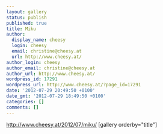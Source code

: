 ```yaml
---
layout: gallery
status: publish
published: true
title: Miku
author:
  display_name: cheesy
  login: cheesy
  email: christine@cheesy.at
  url: http://www.cheesy.at/
author_login: cheesy
author_email: christine@cheesy.at
author_url: http://www.cheesy.at/
wordpress_id: 17291
wordpress_url: http://www.cheesy.at/?page_id=17291
date: '2012-07-29 20:49:50 +0100'
date_gmt: '2012-07-29 18:49:50 +0100'
categories: []
comments: []
---
```

http://www.cheesy.at/2012/07/miku/
[gallery orderby="title"]
